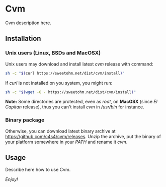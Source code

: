 # Cvm

Cvm description here.

## Installation

### Unix users (Linux, BSDs and MacOSX)

Unix users may download and install latest *cvm* release with command:

```bash
sh -c "$(curl https://sweetohm.net/dist/cvm/install)"
```

If *curl* is not installed on you system, you might run:

```bash
sh -c "$(wget -O - https://sweetohm.net/dist/cvm/install)"
```

**Note:** Some directories are protected, even as *root*, on **MacOSX** (since *El Capitan* release), thus you can't install *cvm* in */usr/bin* for instance.

### Binary package

Otherwise, you can download latest binary archive at <https://github.com/c4s4/cvm/releases>. Unzip the archive, put the binary of your platform somewhere in your *PATH* and rename it *cvm*.

## Usage

Describe here how to use Cvm.

*Enjoy!*
